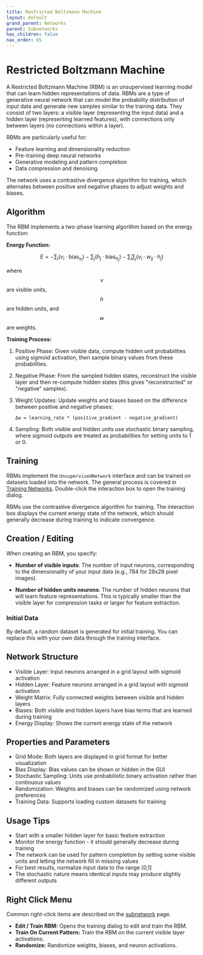```yaml
---
title: Restricted Boltzmann Machine
layout: default
grand_parent: Networks
parent: Subnetworks
has_children: false
nav_order: 65
---
```


# Restricted Boltzmann Machine

A Restricted Boltzmann Machine (RBM) is an unsupervised learning model that can learn hidden representations of data. RBMs are a type of generative neural network that can model the probability distribution of input data and generate new samples similar to the training data. They consist of two layers: a visible layer (representing the input data) and a hidden layer (representing learned features), with connections only between layers (no connections within a layer).

RBMs are particularly useful for:
- Feature learning and dimensionality reduction
- Pre-training deep neural networks
- Generative modeling and pattern completion
- Data compression and denoising

The network uses a contrastive divergence algorithm for training, which alternates between positive and negative phases to adjust weights and biases.

<!-- TODO: Add image showing RBM structure -->

## Algorithm

The RBM implements a two-phase learning algorithm based on the energy function:

**Energy Function:**

$$
E = -\sum_i (v_i \cdot \text{bias}_{v_i}) - \sum_j (h_j \cdot \text{bias}_{h_j}) - \sum_i \sum_j (v_i \cdot w_{ij} \cdot h_j)
$$

where $$ v $$ are visible units, $$ h $$ are hidden units, and $$ w $$ are weights.

**Training Process:**

1. Positive Phase: Given visible data, compute hidden unit probabilities using sigmoid activation, then sample binary values from these probabilities.

2. Negative Phase: From the sampled hidden states, reconstruct the visible layer and then re-compute hidden states (this gives "reconstructed" or "negative" samples).

3. Weight Updates: Update weights and biases based on the difference between positive and negative phases:
   ```
   Δw = learning_rate * (positive_gradient - negative_gradient)
   ```

4. Sampling: Both visible and hidden units use stochastic binary sampling, where sigmoid outputs are treated as probabilities for setting units to 1 or 0.

## Training

RBMs implement the `UnsupervisedNetwork` interface and can be trained on datasets loaded into the network. The general process is covered in [Training Networks](../trainingNetworks#unsupervised-learning). Double-click the interaction box to open the training dialog.

RBMs use the contrastive divergence algorithm for training. The interaction box displays the current energy state of the network, which should generally decrease during training to indicate convergence.

## Creation / Editing

When creating an RBM, you specify:

- **Number of visible inputs**: The number of input neurons, corresponding to the dimensionality of your input data (e.g., 784 for 28x28 pixel images).

- **Number of hidden units neurons**: The number of hidden neurons that will learn feature representations. This is typically smaller than the visible layer for compression tasks or larger for feature extraction.

### Initial Data
By default, a random dataset is generated for initial training. You can replace this with your own data through the training interface.

## Network Structure

- Visible Layer: Input neurons arranged in a grid layout with sigmoid activation
- Hidden Layer: Feature neurons arranged in a grid layout with sigmoid activation  
- Weight Matrix: Fully connected weights between visible and hidden layers
- Biases: Both visible and hidden layers have bias terms that are learned during training
- Energy Display: Shows the current energy state of the network

## Properties and Parameters

- Grid Mode: Both layers are displayed in grid format for better visualization
- Bias Display: Bias values can be shown or hidden in the GUI
- Stochastic Sampling: Units use probabilistic binary activation rather than continuous values
- Randomization: Weights and biases can be randomized using network preferences
- Training Data: Supports loading custom datasets for training

## Usage Tips

- Start with a smaller hidden layer for basic feature extraction
- Monitor the energy function - it should generally decrease during training
- The network can be used for pattern completion by setting some visible units and letting the network fill in missing values
- For best results, normalize input data to the range [0,1]
- The stochastic nature means identical inputs may produce slightly different outputs

## Right Click Menu

Common right-click items are described on the [subnetwork](.) page.

- **Edit / Train RBM:** Opens the training dialog to edit and train the RBM.
- **Train On Current Pattern:** Train the RBM on the current visible layer activations.
- **Randomize:** Randomize weights, biases, and neuron activations.